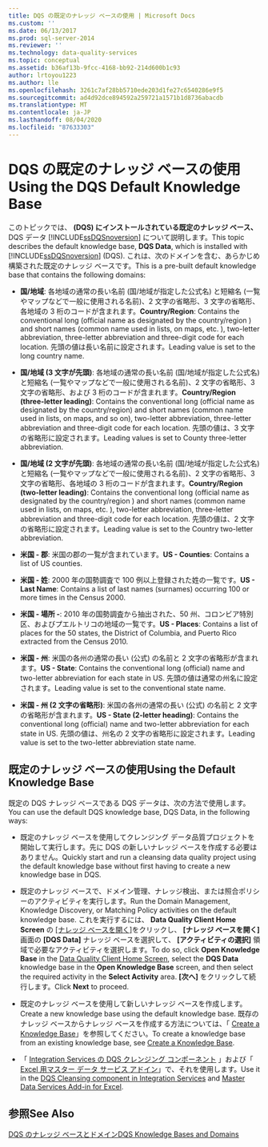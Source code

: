 ```yaml
---
title: DQS の既定のナレッジ ベースの使用 | Microsoft Docs
ms.custom: ''
ms.date: 06/13/2017
ms.prod: sql-server-2014
ms.reviewer: ''
ms.technology: data-quality-services
ms.topic: conceptual
ms.assetid: b36af13b-9fcc-4168-bb92-214d600b1c93
author: lrtoyou1223
ms.author: lle
ms.openlocfilehash: 3261c7af28bb5710ede203d1fe27c6540286e9f5
ms.sourcegitcommit: ad4d92dce894592a259721a1571b1d8736abacdb
ms.translationtype: MT
ms.contentlocale: ja-JP
ms.lasthandoff: 08/04/2020
ms.locfileid: "87633303"
---
```

# <a name="using-the-dqs-default-knowledge-base"></a><span data-ttu-id="ff80e-102">DQS の既定のナレッジ ベースの使用</span><span class="sxs-lookup"><span data-stu-id="ff80e-102">Using the DQS Default Knowledge Base</span></span>
  <span data-ttu-id="ff80e-103">このトピックでは、 **(DQS) にインストールされている既定のナレッジ ベース、** DQS データ [!INCLUDE[ssDQSnoversion](../includes/ssdqsnoversion-md.md)] について説明します。</span><span class="sxs-lookup"><span data-stu-id="ff80e-103">This topic describes the default knowledge base, **DQS Data**, which is installed with [!INCLUDE[ssDQSnoversion](../includes/ssdqsnoversion-md.md)] (DQS).</span></span> <span data-ttu-id="ff80e-104">これは、次のドメインを含む、あらかじめ構築された既定のナレッジ ベースです。</span><span class="sxs-lookup"><span data-stu-id="ff80e-104">This is a pre-built default knowledge base that contains the following domains:</span></span>  
  
-   <span data-ttu-id="ff80e-105">**国/地域**: 各地域の通常の長い名前 (国/地域が指定した公式名) と短縮名 (一覧やマップなどで一般に使用される名前)、2 文字の省略形、3 文字の省略形、各地域の 3 桁のコードが含まれます。</span><span class="sxs-lookup"><span data-stu-id="ff80e-105">**Country/Region**: Contains the conventional long (official name as designated by the country/region ) and short names (common name used in lists, on maps, etc. ), two-letter abbreviation, three-letter abbreviation and three-digit code for each location.</span></span>  <span data-ttu-id="ff80e-106">先頭の値は長い名前に設定されます。</span><span class="sxs-lookup"><span data-stu-id="ff80e-106">Leading value is set to the long country name.</span></span>  
  
-   <span data-ttu-id="ff80e-107">**国/地域 (3 文字が先頭)**: 各地域の通常の長い名前 (国/地域が指定した公式名) と短縮名 (一覧やマップなどで一般に使用される名前)、2 文字の省略形、3 文字の省略形、および 3 桁のコードが含まれます。</span><span class="sxs-lookup"><span data-stu-id="ff80e-107">**Country/Region (three-letter leading)**: Contains the conventional long (official name as designated by the country/region) and short names (common name used in lists, on maps, and so on), two-letter abbreviation, three-letter abbreviation and three-digit code for each location.</span></span>  <span data-ttu-id="ff80e-108">先頭の値は、3 文字の省略形に設定されます。</span><span class="sxs-lookup"><span data-stu-id="ff80e-108">Leading values is set to County three-letter abbreviation.</span></span>  
  
-   <span data-ttu-id="ff80e-109">**国/地域 (2 文字が先頭)**: 各地域の通常の長い名前 (国/地域が指定した公式名) と短縮名 (一覧やマップなどで一般に使用される名前)、2 文字の省略形、3 文字の省略形、各地域の 3 桁のコードが含まれます。</span><span class="sxs-lookup"><span data-stu-id="ff80e-109">**Country/Region (two-letter leading)**: Contains the conventional long (official name as designated by the country/region ) and short names (common name used in lists, on maps, etc. ), two-letter abbreviation, three-letter abbreviation and three-digit code for each location.</span></span>  <span data-ttu-id="ff80e-110">先頭の値は、2 文字の省略形に設定されます。</span><span class="sxs-lookup"><span data-stu-id="ff80e-110">Leading value is set to the Country two-letter abbreviation.</span></span>  
  
-   <span data-ttu-id="ff80e-111">**米国 - 郡**: 米国の郡の一覧が含まれています。</span><span class="sxs-lookup"><span data-stu-id="ff80e-111">**US - Counties**: Contains a list of US counties.</span></span>  
  
-   <span data-ttu-id="ff80e-112">**米国 - 姓**: 2000 年の国勢調査で 100 例以上登録された姓の一覧です。</span><span class="sxs-lookup"><span data-stu-id="ff80e-112">**US - Last Name**: Contains a list of last names (surnames) occurring 100 or more times in the Census 2000.</span></span>  
  
-   <span data-ttu-id="ff80e-113">**米国 - 場所 -**: 2010 年の国勢調査から抽出された、50 州、コロンビア特別区、およびプエルトリコの地域の一覧です。</span><span class="sxs-lookup"><span data-stu-id="ff80e-113">**US - Places**: Contains a list of places for the 50 states, the District of Columbia, and Puerto Rico extracted from the Census 2010.</span></span>  
  
-   <span data-ttu-id="ff80e-114">**米国 - 州**: 米国の各州の通常の長い (公式) の名前と 2 文字の省略形が含まれます。</span><span class="sxs-lookup"><span data-stu-id="ff80e-114">**US - State**: Contains the conventional long (official) name and two-letter abbreviation for each state in US.</span></span> <span data-ttu-id="ff80e-115">先頭の値は通常の州名に設定されます。</span><span class="sxs-lookup"><span data-stu-id="ff80e-115">Leading value is set to the conventional state name.</span></span>  
  
-   <span data-ttu-id="ff80e-116">**米国 - 州 (2 文字の省略形)**: 米国の各州の通常の長い (公式) の名前と 2 文字の省略形が含まれます。</span><span class="sxs-lookup"><span data-stu-id="ff80e-116">**US - State (2-letter heading)**: Contains the conventional long (official) name and two-letter abbreviation for each state in US.</span></span> <span data-ttu-id="ff80e-117">先頭の値は、州名の 2 文字の省略形に設定されます。</span><span class="sxs-lookup"><span data-stu-id="ff80e-117">Leading value is set to the two-letter abbreviation state name.</span></span>  
  
## <a name="using-the-default-knowledge-base"></a><span data-ttu-id="ff80e-118">既定のナレッジ ベースの使用</span><span class="sxs-lookup"><span data-stu-id="ff80e-118">Using the Default Knowledge Base</span></span>  
 <span data-ttu-id="ff80e-119">既定の DQS ナレッジ ベースである DQS データは、次の方法で使用します。</span><span class="sxs-lookup"><span data-stu-id="ff80e-119">You can use the default DQS knowledge base, DQS Data, in the following ways:</span></span>  
  
-   <span data-ttu-id="ff80e-120">既定のナレッジ ベースを使用してクレンジング データ品質プロジェクトを開始して実行します。先に DQS の新しいナレッジ ベースを作成する必要はありません。</span><span class="sxs-lookup"><span data-stu-id="ff80e-120">Quickly start and run a cleansing data quality project using the default knowledge base without first having to create a new knowledge base in DQS.</span></span>  
  
-   <span data-ttu-id="ff80e-121">既定のナレッジ ベースで、ドメイン管理、ナレッジ検出、または照合ポリシーのアクティビティを実行します。</span><span class="sxs-lookup"><span data-stu-id="ff80e-121">Run the Domain Management, Knowledge Discovery, or Matching Policy activities on the default knowledge base.</span></span> <span data-ttu-id="ff80e-122">これを実行するには、 **Data Quality Client Home Screen** の [[ナレッジ ベースを開く]](../../2014/data-quality-services/data-quality-client-home-screen.md)をクリックし、 **[ナレッジ ベースを開く]** 画面の **[DQS Data]** ナレッジ ベースを選択して、 **[アクティビティの選択]** 領域で必要なアクティビティを選択します。</span><span class="sxs-lookup"><span data-stu-id="ff80e-122">To do so, click **Open Knowledge Base** in the [Data Quality Client Home Screen](../../2014/data-quality-services/data-quality-client-home-screen.md), select the **DQS Data** knowledge base in the **Open Knowledge Base** screen, and then select the required activity in the **Select Activity** area.</span></span> <span data-ttu-id="ff80e-123">**[次へ]** をクリックして続行します。</span><span class="sxs-lookup"><span data-stu-id="ff80e-123">Click **Next** to proceed.</span></span>  
  
-   <span data-ttu-id="ff80e-124">既定のナレッジ ベースを使用して新しいナレッジ ベースを作成します。</span><span class="sxs-lookup"><span data-stu-id="ff80e-124">Create a new knowledge base using the default knowledge base.</span></span> <span data-ttu-id="ff80e-125">既存のナレッジ ベースからナレッジ ベースを作成する方法については、「 [Create a Knowledge Base](../../2014/data-quality-services/create-a-knowledge-base.md)」を参照してください。</span><span class="sxs-lookup"><span data-stu-id="ff80e-125">To create a knowledge base from an existing knowledge base, see [Create a Knowledge Base](../../2014/data-quality-services/create-a-knowledge-base.md).</span></span>  
  
-   <span data-ttu-id="ff80e-126">「 [Integration Services の DQS クレンジング コンポーネント](https://go.microsoft.com/fwlink/?LinkId=238830) 」および「 [Excel 用マスター データ サービス アドイン](../master-data-services/microsoft-excel-add-in/data-quality-matching-in-the-mds-add-in-for-excel.md)」で、それを使用します。</span><span class="sxs-lookup"><span data-stu-id="ff80e-126">Use it in the [DQS Cleansing component in Integration Services](https://go.microsoft.com/fwlink/?LinkId=238830) and [Master Data Services Add-in for Excel](../master-data-services/microsoft-excel-add-in/data-quality-matching-in-the-mds-add-in-for-excel.md).</span></span>  
  
## <a name="see-also"></a><span data-ttu-id="ff80e-127">参照</span><span class="sxs-lookup"><span data-stu-id="ff80e-127">See Also</span></span>  
 [<span data-ttu-id="ff80e-128">DQS のナレッジ ベースとドメイン</span><span class="sxs-lookup"><span data-stu-id="ff80e-128">DQS Knowledge Bases and Domains</span></span>](../../2014/data-quality-services/dqs-knowledge-bases-and-domains.md)  
  
  
